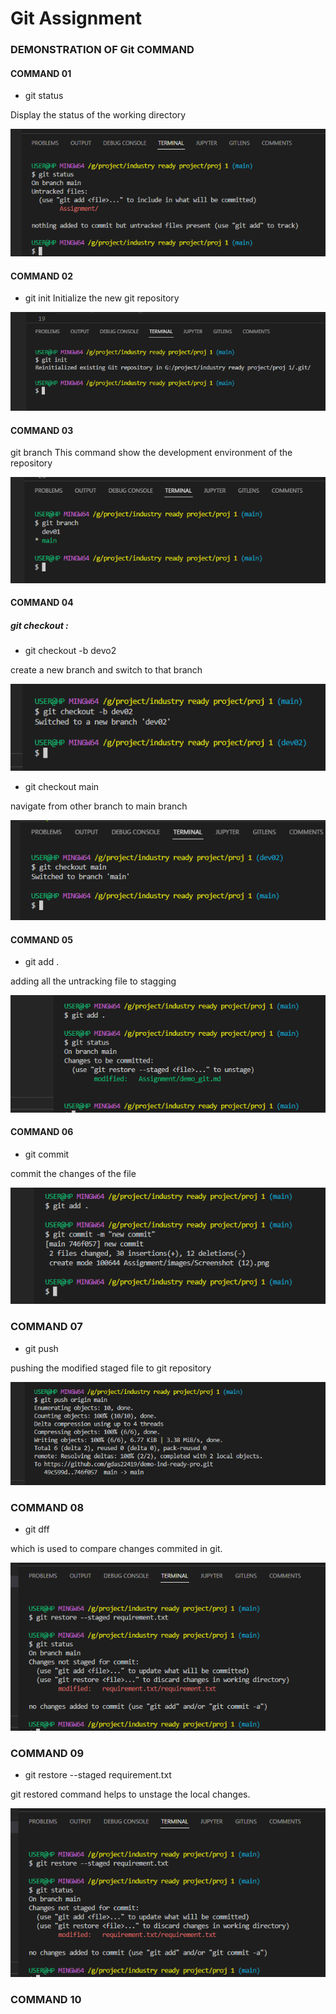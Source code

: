 # Git Assignment

### DEMONSTRATION OF Git COMMAND

#### COMMAND 01

- git status 

 Display the status of the working directory

![](images%20copy/Screenshot%20(7).png)


#### COMMAND 02

- git init 
Initialize the new git repository

![](images%20copy/Screenshot%20(8).png)

#### COMMAND 03

git branch 
This command show the development environment of the repository

![](images%20copy/Screenshot%20(9).png)

#### COMMAND 04

##### git checkout :

- git checkout -b devo2

create a new branch and switch to that branch

![](images%20copy/Screenshot%20(10).png)

- git checkout main

navigate from other branch to main branch

![](images%20copy/Screenshot%20(11).png)
#### COMMAND 05
- git add .

 adding all the untracking file to stagging

![](images%20copy/Screenshot%20(12).png)

#### COMMAND 06

- git commit

commit the changes of the file 


![](images%20copy/Screenshot%20(13).png)

###  COMMAND 07

- git push

 pushing the modified staged file to git repository

![](images%20copy/Screenshot%20(14).png)

### COMMAND 08

- git dff

which is used to compare changes commited in git.

![](images%20copy/Screenshot%20(15).png)

###  COMMAND 09

- git restore --staged requirement.txt

git restored command helps to unstage the local changes.

![](images%20copy/Screenshot%20(15).png)

### COMMAND 10
